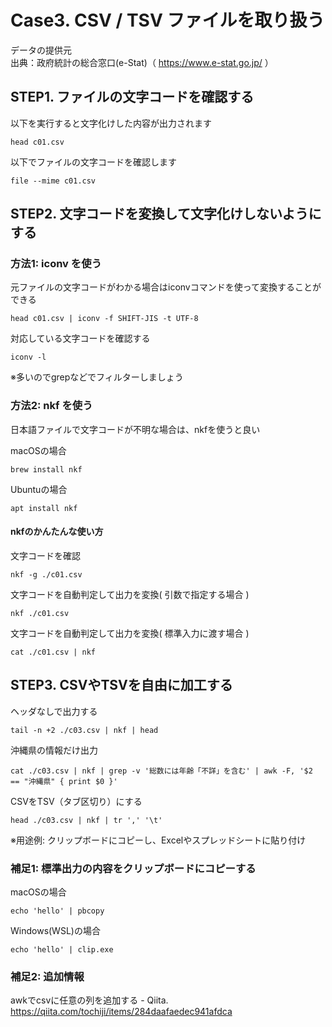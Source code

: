 # Case3. CSV / TSV ファイルを取り扱う 

データの提供元  
出典：政府統計の総合窓口(e-Stat)（ https://www.e-stat.go.jp/ ）

## STEP1. ファイルの文字コードを確認する
以下を実行すると文字化けした内容が出力されます
```
head c01.csv
```

以下でファイルの文字コードを確認します
```
file --mime c01.csv
```

## STEP2. 文字コードを変換して文字化けしないようにする
### 方法1: iconv を使う
元ファイルの文字コードがわかる場合はiconvコマンドを使って変換することができる
```
head c01.csv | iconv -f SHIFT-JIS -t UTF-8
```

対応している文字コードを確認する
```
iconv -l
```
※多いのでgrepなどでフィルターしましょう

### 方法2: nkf を使う
日本語ファイルで文字コードが不明な場合は、nkfを使うと良い

macOSの場合
```
brew install nkf
```

Ubuntuの場合
```
apt install nkf
```

#### nkfのかんたんな使い方
文字コードを確認
```
nkf -g ./c01.csv
```

文字コードを自動判定して出力を変換( 引数で指定する場合 )
```
nkf ./c01.csv
```

文字コードを自動判定して出力を変換( 標準入力に渡す場合 )
```
cat ./c01.csv | nkf
```


## STEP3. CSVやTSVを自由に加工する
ヘッダなしで出力する
```
tail -n +2 ./c03.csv | nkf | head
```

沖縄県の情報だけ出力
```
cat ./c03.csv | nkf | grep -v '総数には年齢「不詳」を含む' | awk -F, '$2 == "沖縄県" { print $0 }'
```

CSVをTSV（タブ区切り）にする
```
head ./c03.csv | nkf | tr ',' '\t'
```
※用途例: クリップボードにコピーし、Excelやスプレッドシートに貼り付け


### 補足1: 標準出力の内容をクリップボードにコピーする
macOSの場合
```
echo 'hello' | pbcopy
```

Windows(WSL)の場合
```
echo 'hello' | clip.exe
```

### 補足2: 追加情報
awkでcsvに任意の列を追加する - Qiita.  
https://qiita.com/tochiji/items/284daafaedec941afdca
